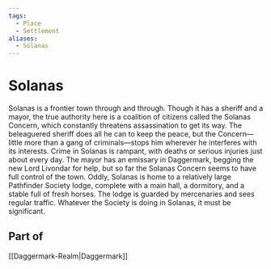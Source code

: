 ```yaml
---
tags:
  - Place
  - Settlement
aliases:
  - Solanas
---
```

# Solanas
Solanas is a frontier town through and through. Though it has a sheriff and a mayor, the true authority here is a coalition of citizens called the Solanas Concern, which constantly threatens assassination to get its way. The beleaguered sheriff does all he can to keep the peace, but the Concern—little more than a gang of criminals—stops him wherever he interferes with its interests. Crime in Solanas is rampant, with deaths or serious injuries just about every day. The mayor has an emissary in Daggermark, begging the new Lord Livondar for help, but so far the Solanas Concern seems to have full control of the town. Oddly, Solanas is home to a relatively large Pathfinder Society lodge, complete with a main hall, a dormitory, and a stable full of fresh horses. The lodge is guarded by mercenaries and sees regular traffic. Whatever the Society is doing in Solanas, it must be significant.

## Part of
[[Daggermark-Realm|Daggermark]]
